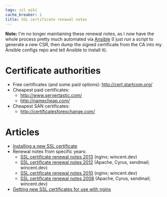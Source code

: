 ```yaml
---
tags: ssl wiki
cache_breaker: 1
title: SSL certificate renewal notes
---
```


**Note:** I'm no longer maintaining these renewal notes, as I now have the whole process pretty much automated via [Ansible](/wiki/Ansible) (I just run a script to generate a new CSR, then dump the signed certificate from the CA into my Ansible configs repo and tell Ansible to install it).

# Certificate authorities

-   Free certificates (and some paid options): <http://cert.startcom.org/>
-   Cheapest paid certificates:
    -   <http://www.servertastic.com/>
    -   <http://namecheap.com/>
-   Cheapest SAN certificates:
    -   <http://certificatesforexchange.com/>

# Articles

-   [Installing a new SSL certificate](/wiki/Installing_a_new_SSL_certificate)
-   Renewal notes from specific years:
    -   [SSL certificate renewal notes 2013](/wiki/SSL_certificate_renewal_notes_2013) (nginx; wincent.dev)
    -   [SSL certificate renewal notes 2012](/wiki/SSL_certificate_renewal_notes_2012) (Apache, Cyrus, sendmail; wincent.dev)
    -   [SSL certificate renewal notes 2010](/wiki/SSL_certificate_renewal_notes_2010) (nginx; wincent.dev)
    -   [SSL certificate renewal notes 2008](/wiki/SSL_certificate_renewal_notes_2008) (Apache, Cyrus, sendmail; wincent.dev)
-   [Getting new SSL certificates for use with nginx](/wiki/Getting_new_SSL_certificates_for_use_with_nginx)
